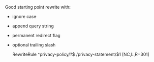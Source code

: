 Good starting point rewrite with:
* ignore case
* append query string
* permanent redirect flag
* optional trailing slash


    RewriteRule ^privacy\-policy/?$ /privacy-statement/$1 [NC,L,R=301]
